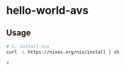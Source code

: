# hello-world-avs

## Usage
```sh
# 1. install nix
curl -L https://nixos.org/nix/install | sh

# 
```